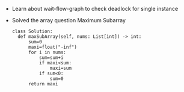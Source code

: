 * Learn about wait-flow-graph to check deadlock for single instance
* Solved the array question Maximum Subarray
    
  ```
  class Solution:
    def maxSubArray(self, nums: List[int]) -> int:
        sum=0
        maxi=float("-inf")
        for i in nums:
            sum=sum+i
            if maxi<sum:
                maxi=sum
            if sum<0:
                sum=0
        return maxi
  ```
